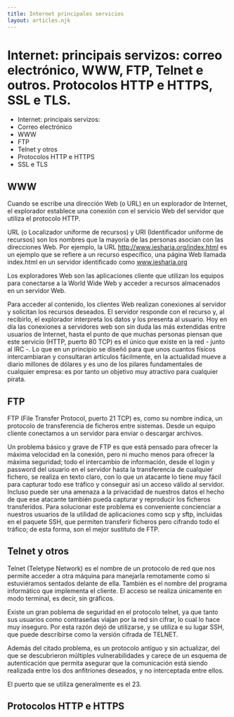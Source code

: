 ```yaml
---
title: Internet principales servicios
layout: articles.njk
---
```


# Internet: principais servizos: correo electrónico, WWW, FTP, Telnet e outros. Protocolos HTTP e HTTPS, SSL e TLS.

- Internet: principais servizos:
- Correo electrónico
- WWW
- FTP
- Telnet y otros
- Protocolos HTTP e HTTPS
- SSL e TLS

## WWW

Cuando se escribe una dirección Web (o URL) en un explorador de Internet, el explorador establece una conexión con el servicio Web del servidor que utiliza el protocolo HTTP.

URL (o Localizador uniforme de recursos) y URI (Identificador uniforme de recursos) son los nombres que la mayoría de las personas asocian con las direcciones Web. Por ejemplo, la URL http://www.iesharia.org/index.html es un ejemplo que se refiere a un recurso específico, una página Web llamada index.html en un servidor identificado como www.iesharia.org

Los exploradores Web son las aplicaciones cliente que utilizan los equipos para conectarse a la World Wide Web y acceder a recursos almacenados en un servidor Web.

Para acceder al contenido, los clientes Web realizan conexiones al servidor y solicitan los recursos deseados. El servidor responde con el recurso y, al recibirlo, el explorador interpreta los datos y los presenta al usuario.
Hoy en día las conexiones a servidores web son sin duda las más extendidas entre usuarios de Internet, hasta el punto de que muchas personas piensan que este servicio (HTTP, puerto 80 TCP) es el único que existe en la red - junto al IRC -. Lo que en un principio se diseñó para que unos cuantos físicos intercambiaran y consultaran artículos fácilmente, en la actualidad mueve a diario millones de dólares y es uno de los pilares fundamentales de cualquier empresa: es por tanto un objetivo muy atractivo para cualquier pirata.

## FTP

FTP (File Transfer Protocol, puerto 21 TCP) es, como su nombre indica, un protocolo de transferencia de ficheros entre sistemas. Desde un equipo cliente conectamos a un servidor para enviar o descargar archivos.

Un problema básico y grave de FTP es que está pensado para ofrecer la máxima velocidad en la conexión, pero ni mucho menos para ofrecer la máxima seguridad; todo el intercambio de información, desde el login y password del usuario en el servidor hasta la transferencia de cualquier fichero, se realiza en texto claro, con lo que un atacante lo tiene muy fácil para capturar todo ese tráfico y conseguir así un acceso válido al servidor. Incluso puede ser una amenaza a la privacidad de nuestros datos el hecho de que ese atacante también pueda capturar y reproducir los ficheros transferidos. Para solucionar este problema es conveniente concienciar a nuestros usuarios de la utilidad de aplicaciones como scp y sftp, incluidas en el paquete SSH, que permiten transferir ficheros pero cifrando todo el tráfico; de esta forma, son el mejor sustituto de FTP.

## Telnet y otros

Telnet (Teletype Network​) es el nombre de un protocolo de red que nos permite acceder a otra máquina para manejarla remotamente como si estuviéramos sentados delante de ella. También es el nombre del programa informático que implementa el cliente. El acceso se realiza únicamente en modo terminal, es decir, sin gráficos.

Existe un gran poblema de seguridad en el protocolo telnet, ya que tanto sus usuarios como contraseñas viajan por la red sin cifrar, lo cual lo hace muy inseguro. Por esta razón dejó de utilizarse, y se utiliza e su lugar SSH, que puede describirse como la versión cifrada de TELNET.

Además del citado problema, es un protocolo antíguo y sin actualizar, del que se descubrieron múltiples vulnerabilidades y carece de un esquema de autenticación que permita asegurar que la comunicación está siendo realizada entre los dos anfitriones deseados, y no interceptada entre ellos.

El puerto que se utiliza generalmente es el 23.

## Protocolos HTTP e HTTPS
